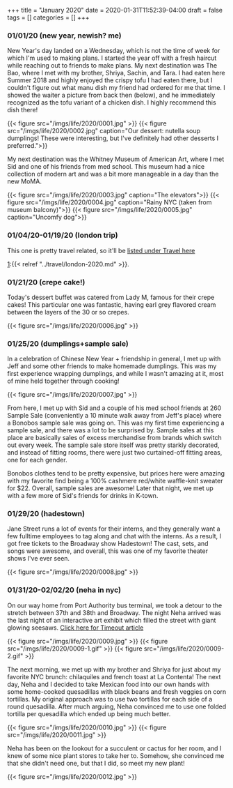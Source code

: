 +++
title = "January 2020"
date = 2020-01-31T11:52:39-04:00
draft = false
tags = []
categories = []
+++

### 01/01/20 (new year, newish? me)

New Year's day landed on a Wednesday, which is not the time of week for which I'm used to making plans. I started the year off with a fresh haircut while reaching out to friends to make plans. My next destination was The Bao, where I met with my brother, Shriya, Sachin, and Tara. I had eaten here Summer 2018 and highly enjoyed the crispy tofu I had eaten there, but I couldn't figure out what manu dish my friend had ordered for me that time. I showed the waiter a picture from back then (below), and he immediately recognized as the tofu variant of a chicken dish. I highly recommend this dish there!

{{< figure src="/imgs/life/2020/0001.jpg" >}}
{{< figure src="/imgs/life/2020/0002.jpg" caption="Our dessert: nutella soup dumplings! These were interesting, but I've definitely had other desserts I preferred.">}}

My next destination was the Whitney Museum of American Art, where I met Sid and one of his friends from med school. This museum had a nice collection of modern art and was a bit more manageable in a day than the new MoMA.

{{< figure src="/imgs/life/2020/0003.jpg" caption="The elevators">}}
{{< figure src="/imgs/life/2020/0004.jpg" caption="Rainy NYC (taken from museum balcony)">}}
{{< figure src="/imgs/life/2020/0005.jpg" caption="Uncomfy dog">}}

### 01/04/20-01/19/20 (london trip)

This one is pretty travel related, so it'll be [listed under Travel here][1] 

[1]:{{< relref "../travel/london-2020.md" >}}. 


### 01/21/20 (crepe cake!)

Today's dessert buffet was catered from Lady M, famous for their crepe cakes! This particular one was fantastic, having earl grey flavored cream between the layers of the 30 or so crepes. 

{{< figure src="/imgs/life/2020/0006.jpg" >}}

### 01/25/20 (dumplings+sample sale)

In a celebration of Chinese New Year + friendship in general, I met up with Jeff and some other friends to make homemade dumplings. This was my first experience wrapping dumplings, and while I wasn't amazing at it, most of mine held together through cooking!

{{< figure src="/imgs/life/2020/0007.jpg" >}}

From here, I met up with Sid and a couple of his med school friends at 260 Sample Sale (conveniently a 10 minute walk away from Jeff's place) where a Bonobos sample sale was going on. This was my first time experiencing a sample sale, and there was a lot to be surprised by. Sample sales at this place are basically sales of excess merchandise from brands which switch out every week. The sample sale store itself was pretty starkly decorated, and instead of fitting rooms, there were just two curtained-off fitting areas, one for each gender. 

Bonobos clothes tend to be pretty expensive, but prices here were amazing with my favorite find being a 100% cashmere red/white waffle-knit sweater for $22. Overall, sample sales are awesome! Later that night, we met up with a few more of Sid's friends for drinks in K-town.

### 01/29/20 (hadestown)

Jane Street runs a lot of events for their interns, and they generally want a few fulltime employees to tag along and chat with the interns. As a result, I got free tickets to the Broadway show Hadestown! The cast, sets, and songs were awesome, and overall, this was one of my favorite theater shows I've ever seen. 

{{< figure src="/imgs/life/2020/0008.jpg" >}}

### 01/31/20-02/02/20 (neha in nyc)

On our way home from Port Authority bus terminal, we took a detour to the stretch between 37th and 38th and Broadway. The night Neha arrived was the last night of an interactive art exhibit which filled the street with giant glowing seesaws. [Click here for Timeout article][1]

[1]:https://www.timeout.com/newyork/news/an-installation-of-huge-glowing-seesaws-is-coming-to-broadway-010320

{{< figure src="/imgs/life/2020/0009.jpg" >}}
{{< figure src="/imgs/life/2020/0009-1.gif" >}}
{{< figure src="/imgs/life/2020/0009-2.gif" >}}

The next morning, we met up with my brother and Shriya for just about my favorite NYC brunch: chilaquiles and french toast at La Contenta! The next day, Neha and I decided to take Mexican food into our own hands with some home-cooked quesadillas with black beans and fresh veggies on corn tortillas. My original approach was to use two tortillas for each side of a round quesadilla. After much arguing, Neha convinced me to use one folded tortilla per quesadilla which ended up being much better.

{{< figure src="/imgs/life/2020/0010.jpg" >}}
{{< figure src="/imgs/life/2020/0011.jpg" >}}

Neha has been on the lookout for a succulent or cactus for her room, and I knew of some nice plant stores to take her to. Somehow, she convinced me that she didn't need one, but that I did, so meet my new plant!

{{< figure src="/imgs/life/2020/0012.jpg" >}}
